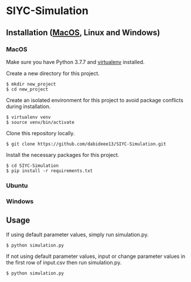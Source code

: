 # SIYC-Simulation

## Installation ([MacOS](###MacOS), Linux and Windows)
### MacOS 

Make sure you have Python 3.7.7 and [virtualenv](https://pypi.org/project/virtualenv/) installed.

Create a new directory for this project.
```
$ mkdir new_project
$ cd new_project
```

Create an isolated environment for this project to avoid package conflicts during installation.
```
$ virtualenv venv
$ source venv/bin/activate
```

Clone this repository locally.
```
$ git clone https://github.com/dabideee13/SIYC-Simulation.git 
```

Install the necessary packages for this project.
```
$ cd SIYC-Simulation
$ pip install -r requirements.txt
```

### Ubuntu
### Windows

## Usage

If using default parameter values, simply run simulation.py.
```
$ python simulation.py
```

If not using default parameter values, input or change parameter values in the first row of input.csv then run simulation.py.
```
$ python simulation.py
```
